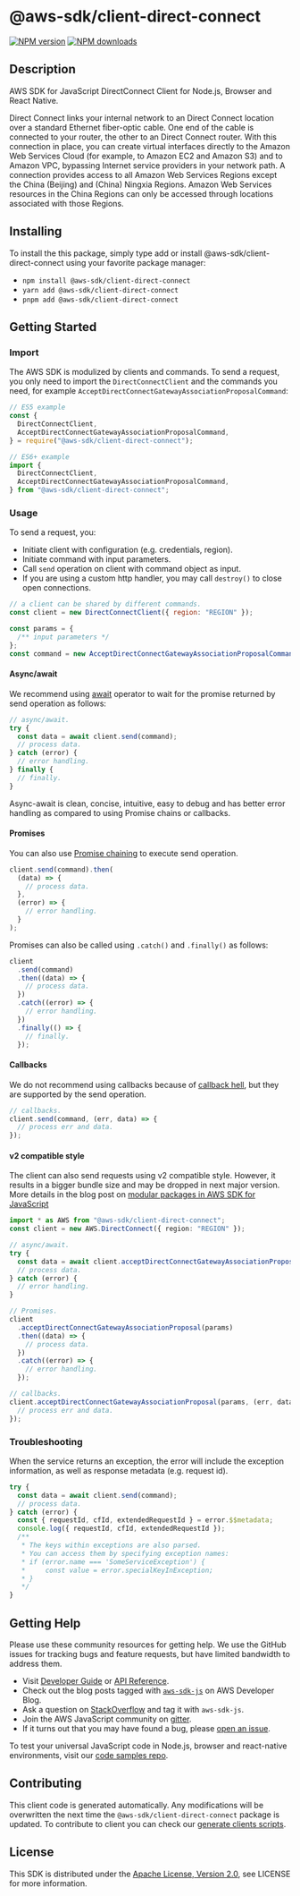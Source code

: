<!-- generated file, do not edit directly -->

# @aws-sdk/client-direct-connect

[![NPM version](https://img.shields.io/npm/v/@aws-sdk/client-direct-connect/latest.svg)](https://www.npmjs.com/package/@aws-sdk/client-direct-connect)
[![NPM downloads](https://img.shields.io/npm/dm/@aws-sdk/client-direct-connect.svg)](https://www.npmjs.com/package/@aws-sdk/client-direct-connect)

## Description

AWS SDK for JavaScript DirectConnect Client for Node.js, Browser and React Native.

<p>Direct Connect links your internal network to an Direct Connect location over a standard Ethernet fiber-optic cable.
One end of the cable is connected to your router, the other to an Direct Connect router. With this connection
in place, you can create virtual interfaces directly to the Amazon Web Services Cloud (for example, to Amazon EC2
and Amazon S3) and to Amazon VPC, bypassing Internet service providers in your network path. A
connection provides access to all Amazon Web Services Regions except the China (Beijing) and (China) Ningxia Regions.
Amazon Web Services resources in the China Regions can only be accessed through locations associated with those Regions.</p>

## Installing

To install the this package, simply type add or install @aws-sdk/client-direct-connect
using your favorite package manager:

- `npm install @aws-sdk/client-direct-connect`
- `yarn add @aws-sdk/client-direct-connect`
- `pnpm add @aws-sdk/client-direct-connect`

## Getting Started

### Import

The AWS SDK is modulized by clients and commands.
To send a request, you only need to import the `DirectConnectClient` and
the commands you need, for example `AcceptDirectConnectGatewayAssociationProposalCommand`:

```js
// ES5 example
const {
  DirectConnectClient,
  AcceptDirectConnectGatewayAssociationProposalCommand,
} = require("@aws-sdk/client-direct-connect");
```

```ts
// ES6+ example
import {
  DirectConnectClient,
  AcceptDirectConnectGatewayAssociationProposalCommand,
} from "@aws-sdk/client-direct-connect";
```

### Usage

To send a request, you:

- Initiate client with configuration (e.g. credentials, region).
- Initiate command with input parameters.
- Call `send` operation on client with command object as input.
- If you are using a custom http handler, you may call `destroy()` to close open connections.

```js
// a client can be shared by different commands.
const client = new DirectConnectClient({ region: "REGION" });

const params = {
  /** input parameters */
};
const command = new AcceptDirectConnectGatewayAssociationProposalCommand(params);
```

#### Async/await

We recommend using [await](https://developer.mozilla.org/en-US/docs/Web/JavaScript/Reference/Operators/await)
operator to wait for the promise returned by send operation as follows:

```js
// async/await.
try {
  const data = await client.send(command);
  // process data.
} catch (error) {
  // error handling.
} finally {
  // finally.
}
```

Async-await is clean, concise, intuitive, easy to debug and has better error handling
as compared to using Promise chains or callbacks.

#### Promises

You can also use [Promise chaining](https://developer.mozilla.org/en-US/docs/Web/JavaScript/Guide/Using_promises#chaining)
to execute send operation.

```js
client.send(command).then(
  (data) => {
    // process data.
  },
  (error) => {
    // error handling.
  }
);
```

Promises can also be called using `.catch()` and `.finally()` as follows:

```js
client
  .send(command)
  .then((data) => {
    // process data.
  })
  .catch((error) => {
    // error handling.
  })
  .finally(() => {
    // finally.
  });
```

#### Callbacks

We do not recommend using callbacks because of [callback hell](http://callbackhell.com/),
but they are supported by the send operation.

```js
// callbacks.
client.send(command, (err, data) => {
  // process err and data.
});
```

#### v2 compatible style

The client can also send requests using v2 compatible style.
However, it results in a bigger bundle size and may be dropped in next major version. More details in the blog post
on [modular packages in AWS SDK for JavaScript](https://aws.amazon.com/blogs/developer/modular-packages-in-aws-sdk-for-javascript/)

```ts
import * as AWS from "@aws-sdk/client-direct-connect";
const client = new AWS.DirectConnect({ region: "REGION" });

// async/await.
try {
  const data = await client.acceptDirectConnectGatewayAssociationProposal(params);
  // process data.
} catch (error) {
  // error handling.
}

// Promises.
client
  .acceptDirectConnectGatewayAssociationProposal(params)
  .then((data) => {
    // process data.
  })
  .catch((error) => {
    // error handling.
  });

// callbacks.
client.acceptDirectConnectGatewayAssociationProposal(params, (err, data) => {
  // process err and data.
});
```

### Troubleshooting

When the service returns an exception, the error will include the exception information,
as well as response metadata (e.g. request id).

```js
try {
  const data = await client.send(command);
  // process data.
} catch (error) {
  const { requestId, cfId, extendedRequestId } = error.$$metadata;
  console.log({ requestId, cfId, extendedRequestId });
  /**
   * The keys within exceptions are also parsed.
   * You can access them by specifying exception names:
   * if (error.name === 'SomeServiceException') {
   *     const value = error.specialKeyInException;
   * }
   */
}
```

## Getting Help

Please use these community resources for getting help.
We use the GitHub issues for tracking bugs and feature requests, but have limited bandwidth to address them.

- Visit [Developer Guide](https://docs.aws.amazon.com/sdk-for-javascript/v3/developer-guide/welcome.html)
  or [API Reference](https://docs.aws.amazon.com/AWSJavaScriptSDK/v3/latest/index.html).
- Check out the blog posts tagged with [`aws-sdk-js`](https://aws.amazon.com/blogs/developer/tag/aws-sdk-js/)
  on AWS Developer Blog.
- Ask a question on [StackOverflow](https://stackoverflow.com/questions/tagged/aws-sdk-js) and tag it with `aws-sdk-js`.
- Join the AWS JavaScript community on [gitter](https://gitter.im/aws/aws-sdk-js-v3).
- If it turns out that you may have found a bug, please [open an issue](https://github.com/aws/aws-sdk-js-v3/issues/new/choose).

To test your universal JavaScript code in Node.js, browser and react-native environments,
visit our [code samples repo](https://github.com/aws-samples/aws-sdk-js-tests).

## Contributing

This client code is generated automatically. Any modifications will be overwritten the next time the `@aws-sdk/client-direct-connect` package is updated.
To contribute to client you can check our [generate clients scripts](https://github.com/aws/aws-sdk-js-v3/tree/main/scripts/generate-clients).

## License

This SDK is distributed under the
[Apache License, Version 2.0](http://www.apache.org/licenses/LICENSE-2.0),
see LICENSE for more information.
